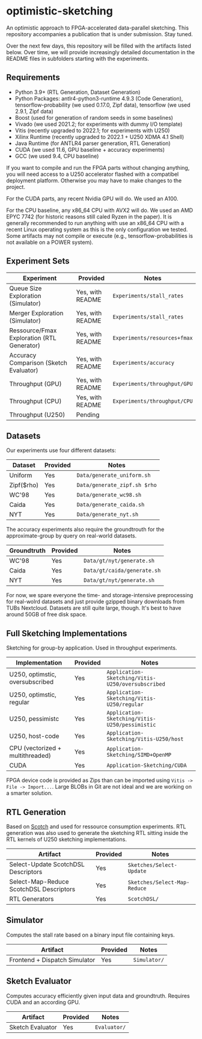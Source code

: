 # optimistic-sketching
An optimistic approach to FPGA-accelerated data-parallel sketching. This repository accompanies a publication that is under submission. Stay tuned.

Over the next few days, this repository will be filled with the artifacts listed below. Over time, we will provide increasingly detailed documentation in the README files in subfolders starting with the experiments.

## Requirements
* Python 3.9+ (RTL Generation, Dataset Generation)
* Python Packages: antlr4-python3-runtime 4.9.3 (Code Generation), tensorflow-probability (we used 0.17.0, Zipf data), tensorflow (we used 2.9.1, Zipf data)
* Boost (used for generation of random seeds in some baselines)
* Vivado (we used 2021.2; for experiments with dummy I/O template)
* Vitis (recently upgraded to 2022.1; for experiments with U250)
* Xilinx Runtime (recently upgraded to 2022.1 + U250 XDMA 4.1 Shell)
* Java Runtime (for ANTLR4 parser generation, RTL Generation)
* CUDA (we used 11.6, GPU baseline + accuracy experiments)
* GCC (we used 9.4, CPU baseline)

If you want to compile and run the FPGA parts without changing anything, you will need access to a U250 accelerator flashed with a compatibel deployment platform. Otherwise you may have to make changes to the project. 

For the CUDA parts, any recent Nvidia GPU will do. We used an A100. 

For the CPU baseline, any x86_64 CPU with AVX2 will do. We used an AMD EPYC 7742 (for historic reasons still caled Ryzen in the paper). It is generally recommended to run anything with use an x86_64 CPU with a recent Linux operating system as this is the only configuration we tested. Some artifacts may not compile or execute (e.g., tensorflow-probabilities is not available on a POWER system).

## Experiment Sets
| Experiment                                           | Provided                     | Notes          |
| -------                                              | --------                     | -------------- |
| Queue Size Exploration (Simulator)                   | Yes, with README             | `Experiments/stall_rates` |
| Merger Exploration     (Simulator)                   | Yes, with README             | `Experiments/stall_rates` |
| Ressource/Fmax Exploration (RTL Generator)           | Yes, with README             | `Experiments/resources+fmax`|
| Accuracy Comparison (Sketch Evaluator)               | Yes, with README             | `Experiments/accuracy` |
| Throughput (GPU)                                     | Yes, with README             | `Experiments/throughput/GPU`|
| Throughput (CPU)                                     | Yes, with README             | `Experiments/throughput/CPU` |
| Throughput (U250)                                    | Pending                      |                                          |


## Datasets
Our experiments use four different datasets:

| Dataset                       | Provided          | Notes                                     |
| -------                       | --------          | --------------                            |
| Uniform                       | Yes               |`Data/generate_uniform.sh`                 |
| Zipf($rho)                    | Yes               |`Data/generate_zipf.sh $rho`                    |
| WC'98                         | Yes               |`Data/generate_wc98.sh`                    |
| Caida                         | Yes               |`Data/generate_caida.sh`                  |
| NYT                           | Yes               |`Data/generate_nyt.sh`                    |


The accuracy experiments also require the groundtrouth for the approximate-group by query on real-world datasets.

| Groundtruth                   | Provided          | Notes                                     |
| -------                       | --------          | --------------                            |
| WC'98                         | Yes               |`Data/gt/nyt/generate.sh`                  |
| Caida                         | Yes               |`Data/gt/caida/generate.sh`                |
| NYT                           | Yes               |`Data/gt/nyt/generate.sh`                  |

For now, we spare everyone the time- and storage-intensive preprocessing for real-wolrd datasets and just provide gzipped binary downloads from TUBs Nextcloud. Datasets are still quite large, though. It's best to have around 50GB of free disk space.

## Full Sketching Implementations
Sketching for group-by application. Used in throughput experiments.

| Implementation                      | Provided        | Notes                                             |
| -------                             | --------        | --------------                                    |
| U250, optimstic, oversubscribed     | Yes             | `Application-Sketching/Vitis-U250/oversubscribed` |
| U250, optimstic, regular            | Yes             | `Application-Sketching/Vitis-U250/regular`        |
| U250, pessimistc                    | Yes             | `Application-Sketching/Vitis-U250/pessimistic`    |
| U250, host-code                     | Yes             | `Application-Sketching/Vitis-U250/host` |
| CPU (vectorized + multithreaded)    | Yes             | `Application-Sketching/SIMD+OpenMP`               |
| CUDA                                | Yes             | `Application-Sketching/CUDA`                      |

FPGA device code is provided as Zips than can be imported using `Vitis -> File -> Import...`. Large BLOBs in Git are not ideal and we are working on a smarter solution.

## RTL Generation
Based on [Scotch](https://github.com/martinkiefer/Scotch) and used for ressource consumption experiments. RTL generation was also used to generate the sketching RTL sitting inside the RTL kernels of U250 sketching implementations.

| Artifact                                  | Provided        | Notes                           |
| -------                                   | --------        | --------------                  |
| Select-Update ScotchDSL Descriptors       | Yes             | `Sketches/Select-Update`        |
| Select-Map-Reduce ScotchDSL Descriptors   | Yes             | `Sketches/Select-Map-Reduce`    |
| RTL Generators                            | Yes             | `ScotchDSL/`                    |
    
## Simulator
Computes the stall rate based on a binary input file containing keys.

| Artifact                              | Provided        | Notes          |
| -------                               | --------        | -------------- |
| Frontend + Dispatch Simulator         | Yes             | `Simulator/`|

## Sketch Evaluator
Computes accuracy efficiently given input data and groundtruth. Requires CUDA and an according GPU.

| Artifact                              | Provided        | Notes          |
| -------                               | --------        | -------------- |
| Sketch Evaluator                      | Yes             | `Evaluator/`   |

